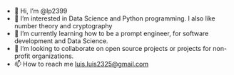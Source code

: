 - 👋 Hi, I’m @lp2399
- 👀 I’m interested in Data Science and Python programming. I also like number theory and cryptography
- 🌱 I’m currently learning how to be a prompt engineer, for software development and Data Science.
- 💞️ I’m looking to collaborate on open source projects or projects for non-profit organizations. 
- 📫 How to reach me luis.luis2325@gmail.com

<!---
lp2399/lp2399 is a ✨ special ✨ repository because its `README.md` (this file) appears on your GitHub profile.
You can click the Preview link to take a look at your changes.
--->
